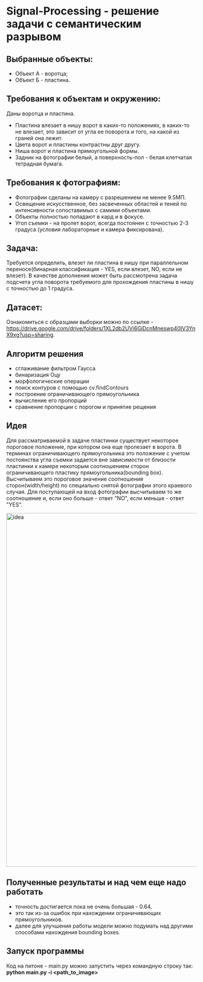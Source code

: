 # Signal-Processing - решение задачи с семантическим разрывом

## Выбранные объекты:
- Объект А - воротца;
- Объект Б - пластина.

## Требования к объектам и окружению:
Даны воротца и пластина. 
- Пластина влезает в нишу ворот в каких-то положениях, в каких-то не влезает, это зависит от угла ее поворота и того, на какой из граней она лежит.
- Цвета ворот и пластины контрастны друг другу.
- Ниша ворот и пластина прямоугольной формы.
- Задник на фотографии белый, а поверхность-пол - белая клетчатая тетрадная бумага.

## Требования к фотографиям:
- Фотографии сделаны на камеру с разрешением не менее 9.5МП.
- Освещение искусственное, без засвеченных областей и теней по интенсивности сопоставимых с самими объектами.
- Объекты полностью попадают в кард и в фокусе.
- Угол съемки  - на пролет ворот, всегда постоянен с точностью 2-3 градуса (условия лабораторные и камера фиксирована).

## Задача:

Требуется определить, влезет ли пластина в нишу при параллельном переносе(бинарная классификация - YES, если влезет, NO, если не влезет). В качестве дополнения может быть рассмотрена задача подсчета угла поворота требуемого для прохождения пластины в нишу с точностью до 1 градуса.


## Датасет:

Ознакомиться с образцами выборки можно по ссылке - https://drive.google.com/drive/folders/1XL2db2UVi6GiDcnMneswp40IV3YnX9xg?usp=sharing.

## Алгоритм решения
- сглаживание фильтром Гаусса
- бинаризация Оцу
- морфологические операции
- поиск контуров с помощью cv.findContours
- построение ограничивающего прямоугольника
- вычисление его пропорций
- сравнение пропорции с порогом и принятие рещения

## Идея
Для рассматриваемой в задаче пластинки существует некоторое пороговое положение, при котором она еще пролезает в ворота. В терминах ограничивающего прямоугольника это положение с учетом постоянства угла съемки задается вне зависимости от близости пластинки к камере некоторым соотношением сторон ограничивающего пластику прямоугольника(bounding box). Высчитываем это пороговое значение соотношения сторон(width/height) по специально снятой фотографии этого краевого случая. Для поступающей на вход фотографии высчитываем то же соотношение и, если оно больше - ответ "NO", если меньше - ответ "YES".

<img width="937" alt="idea" src="https://user-images.githubusercontent.com/39533142/111867923-36a0d680-8988-11eb-8a95-ca6b1b5c92ba.png">

## Полученные результаты и над чем еще надо работать
- точность достигается пока не очень большая - 0.64.
- это так из-за ошибок при нахождении ограничивающих прямоугольников.
- далее для улучшения работы модели можно подумать над другими способами нахождения bounding boxes. 

## Запуск программы
Код на питоне - main.py можно запустить через командную строку так: **python main.py -i <path_to_image>**
